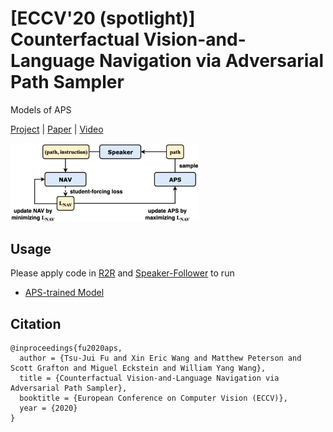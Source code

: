 # [ECCV'20 (spotlight)] Counterfactual Vision-and-Language Navigation via Adversarial Path Sampler
Models of APS

[Project](https://tsujuifu.github.io/projs/eccv20_aps.html) | [Paper](https://tsujuifu.github.io/pubs/eccv20_aps.pdf) | [Video](https://youtu.be/eCPtNWDe2RQ)

<img src='imgs/aps.png' width='60%' />

## Usage
Please apply code in [R2R](https://github.com/peteanderson80/Matterport3DSimulator) and [Speaker-Follower](https://github.com/ronghanghu/speaker_follower) to run
+ [APS-trained Model](https://drive.google.com/drive/folders/1dV_KHTFNt7Qs1CpxUe3JK2LY7ZuFG05D?usp=sharing)

## Citation
```
@inproceedings{fu2020aps, 
  author = {Tsu-Jui Fu and Xin Eric Wang and Matthew Peterson and Scott Grafton and Miguel Eckstein and William Yang Wang}, 
  title = {Counterfactual Vision-and-Language Navigation via Adversarial Path Sampler}, 
  booktitle = {European Conference on Computer Vision (ECCV)}, 
  year = {2020} 
}
```
